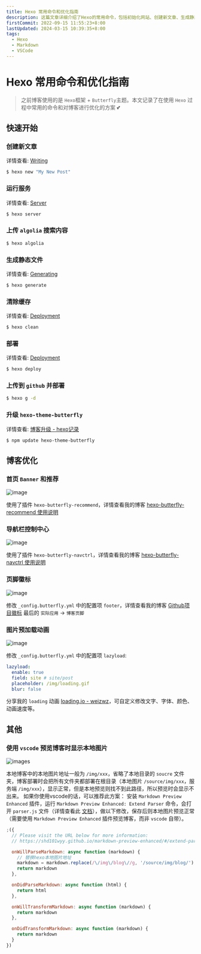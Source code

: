 ```yaml
---
title: Hexo 常用命令和优化指南
description: 这篇文章详细介绍了Hexo的常用命令，包括初始化网站、创建新文章、生成静态文件、启动本地服务器、部署网站等。通过这些命令，用户可以高效地管理和维护Hexo网站，提高网站的性能和可定制性
firstCommit: 2022-09-15 11:55:23+8:00
lastUpdated: 2024-03-15 10:39:35+8:00
tags:
  - Hexo
  - Markdown
  - VSCode
---
```


# Hexo 常用命令和优化指南

> 之前博客使用的是 `Hexo`框架 + `Butterfly`主题。本文记录了在使用 `Hexo` 过程中常用的命令和对博客进行优化的方案 💕

## 快速开始

### 创建新文章

详情查看: [Writing](https://hexo.io/zh-cn/docs/writing.html)

```sh
$ hexo new "My New Post"
```

### 运行服务

详情查看: [Server](https://hexo.io/zh-cn/docs/server.html)

```sh
$ hexo server
```

### 上传 `algolia` 搜索内容

```sh
$ hexo algolia
```

### 生成静态文件

详情查看: [Generating](https://hexo.io/zh-cn/docs/generating.html)

```sh
$ hexo generate
```

### 清除缓存

详情查看: [Deployment](https://hexo.io/zh-cn/docs/commands.html#clean)

```sh
$ hexo clean
```

### 部署

详情查看: [Deployment](https://hexo.io/zh-cn/docs/one-command-deployment.html)

```sh
$ hexo deploy
```

### 上传到 `github` 并部署

```sh
$ hexo g -d
```

### 升级 `hexo-theme-butterfly`

详情查看: [博客升级 - hexo记录](/hexo/basic/hexo-update)

```sh
$ npm update hexo-theme-butterfly
```

## 博客优化

### 首页 `Banner` 和推荐

![image](http://sto1fqpd6.hn-bkt.clouddn.com/6772c27e978a8.png)

使用了插件 `hexo-butterfly-recommend`，详情查看我的博客 [hexo-butterfly-recommend 使用说明](/hexo/extend/hexo-butterfly-recommend)

### 导航栏控制中心

![image](http://sto1fqpd6.hn-bkt.clouddn.com/6772c8ef052f0.gif)

使用了插件 `hexo-butterfly-navctrl`，详情查看我的博客 [hexo-butterfly-navctrl 使用说明](/hexo/extend/hexo-butterfly-navctrl)

### 页脚徽标

![image](http://sto1fqpd6.hn-bkt.clouddn.com/6772cd0feb868.png)

修改 `_config.butterfly.yml` 中的配置项 `footer`，详情查看我的博客 [Github项目徽标](/css/apply/icon-label-shields) 最后的 `实际应用` -> `博客页脚`

### 图片预加载动画

![image](http://sto1fqpd6.hn-bkt.clouddn.com/67419a987ba2f.gif)

修改 `_config.butterfly.yml` 中的配置项 `lazyload`:

```yml
lazyload:
  enable: true
  field: site # site/post
  placeholder: /img/loading.gif
  blur: false
```

分享我的 `loading` 动画 [loading.io - weizwz](https://loading.io/asset/708622)，可自定义修改文字、字体、颜色、动画速度等。

## 其他

### 使用 `vscode` 预览博客时显示本地图片

![images](http://sto1fqpd6.hn-bkt.clouddn.com/6773ad13d47de.png)

本地博客中的本地图片地址一般为 `/img/xxx`，省略了本地目录的 `soucre` 文件夹，博客部署时会把所有文件夹都部署在根目录（本地图片 `/source/img/xxx`，服务端 `/img/xxx`），显示正常，但是本地预览则找不到此路径，所以预览时会显示不出来。
如果你使用vscode的话，可以推荐此方案：
安装 `Markdown Preview Enhanced` 插件，运行 `Markdown Preview Enhanced: Extend Parser` 命令，会打开 `parser.js` 文件（详情查看此 [文档](https://shd101wyy.github.io/markdown-preview-enhanced/#/zh-cn/extend-parser)），做以下修改，保存后则本地图片预览正常（需要使用 `Markdown Preview Enhanced` 插件预览博客，而非 `vscode` 自带）。

```js
;({
  // Please visit the URL below for more information:
  // https://shd101wyy.github.io/markdown-preview-enhanced/#/extend-parser

  onWillParseMarkdown: async function (markdown) {
    // 替换hexo本地图片地址
    markdown = markdown.replace(/\/img\/blog\//g, '/source/img/blog/')
    return markdown
  },

  onDidParseMarkdown: async function (html) {
    return html
  },

  onWillTransformMarkdown: async function (markdown) {
    return markdown
  },

  onDidTransformMarkdown: async function (markdown) {
    return markdown
  }
})
```
